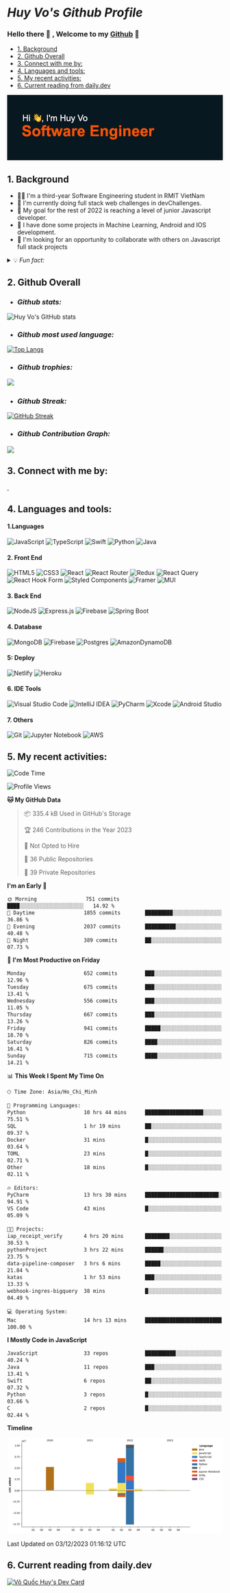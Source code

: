  


# ***Huy Vo's Github Profile***

### Hello there 💪 , Welcome to my  <ins>Github</ins>  👋
  - [1. Background](#1-background)
  - [2. Github Overall](#2-github-overall)
  - [3. Connect with me by:](#3-connect-with-me-by)
  - [4. Languages and tools:](#4-languages-and-tools)
  - [5. My recent activities:](#5-my-recent-activities)
  - [6. Current reading from daily.dev](#6-current-reading-from-dailydev)
 

[![MasterHead](header.png)](https://github.com/bmhuyquoc104)

## 1. Background

- 👨‍💻 I'm a third-year Software Engineering student in RMIT VietNam
- 📖 I'm currently doing full stack web challenges in devChallenges.
- 🎯 My goal for the rest of 2022 is reaching a level of junior Javascript developer.
- 📱 I have done some projects in Machine Learning, Android and IOS development. 
- 👫 I'm looking for an opportunity to collaborate with others on Javascript full stack projects
  
<details> 
    <summary>💡 <em> Fun fact:</em></summary>
     
     🎮 I love `Esport` 
    
     ⚽️ Play `soccer` 
     
     📚 Read `book` 
     
     🎬 Watch `movie`  
     
     🧳 `Traveling`
 </details>
  
 
## 2. Github Overall
- ### *Github stats:*


![Huy Vo's GitHub stats](https://github-readme-stats.vercel.app/api?username=bmhuyquoc104&theme=codeSTACKr&show_icons=true)

- ### *Github most used language:*


[![Top Langs](https://github-readme-stats.vercel.app/api/top-langs/?username=bmhuyquoc104&theme=codeSTACKr&&hide=java,layout=compact)](https://github.com/bmhuyquoc104)

- ### *Github trophies:*


![](https://github-profile-trophy.vercel.app/?username=bmhuyquoc104&theme=dark_lover)

- ### *Github Streak:*

[![GitHub Streak](https://github-readme-streak-stats.herokuapp.com/?user=bmhuyquoc104&theme=calm&hide_border=true&date_format=j%20M%5B%20Y%5D&background=08141C)](https://git.io/streak-stats)

- ### *Github Contribution Graph:*
<img align="center" src="https://activity-graph.herokuapp.com/graph?username=bmhuyquoc104&theme=react-dark"/>

## 3. Connect with me by:
<p align="left">
<a href="https://twitter.com/QucHuyV8" target="blank">
<img align="center" src="https://img.shields.io/badge/Twitter-%231DA1F2.svg?style=for-the-badge&logo=Twitter&logoColor=white" alt=""  />
</a>
<a href="https://www.linkedin.com/in/qu%E1%BB%91c-huy-v%C3%B5-5a2630234/" target="blank"><img align="center" src="https://img.shields.io/badge/linkedin-%230077B5.svg?style=for-the-badge&logo=linkedin&logoColor=white" alt=""  /></a>
<a href="https://www.facebook.com/bmhuyquoc104/" target="blank"><img align="center" src="https://img.shields.io/badge/Facebook-%231877F2.svg?style=for-the-badge&logo=Facebook&logoColor=white" alt="" /></a>
<a href="https://github.com/bmhuyquoc104" target="blank"><img align="center" src="https://img.shields.io/badge/github-%23121011.svg?style=for-the-badge&logo=github&logoColor=white" alt="" /></a>
</p>


## 4. Languages and tools:

#### 1.Languages
![JavaScript](https://img.shields.io/badge/javascript-%23323330.svg?style=for-the-badge&logo=javascript&logoColor=%23F7DF1E)
![TypeScript](https://img.shields.io/badge/typescript-%23007ACC.svg?style=for-the-badge&logo=typescript&logoColor=white)
![Swift](https://img.shields.io/badge/Swift-FA7343?style=for-the-badge&logo=swift&logoColor=white)
![Python](https://img.shields.io/badge/python-3670A0?style=for-the-badge&logo=python&logoColor=ffdd54)
![Java](https://img.shields.io/badge/java-%23ED8B00.svg?style=for-the-badge&logo=java&logoColor=white)
#### 2. Front End
![HTML5](https://img.shields.io/badge/html5-%23E34F26.svg?style=for-the-badge&logo=html5&logoColor=white)
![CSS3](https://img.shields.io/badge/css3-%231572B6.svg?style=for-the-badge&logo=css3&logoColor=white)
![React](https://img.shields.io/badge/react-%2320232a.svg?style=for-the-badge&logo=react&logoColor=%2361DAFB)
![React Router](https://img.shields.io/badge/React_Router-CA4245?style=for-the-badge&logo=react-router&logoColor=white)
![Redux](https://img.shields.io/badge/Redux-593D88?style=for-the-badge&logo=redux&logoColor=white)
![React Query](https://img.shields.io/badge/-React%20Query-FF4154?style=for-the-badge&logo=react%20query&logoColor=white)
![React Hook Form](https://img.shields.io/badge/React%20Hook%20Form-%23EC5990.svg?style=for-the-badge&logo=reacthookform&logoColor=white)
![Styled Components](https://img.shields.io/badge/styled--components-DB7093?style=for-the-badge&logo=styled-components&logoColor=white)
![Framer](https://img.shields.io/badge/Framer-black?style=for-the-badge&logo=framer&logoColor=blue)
![MUI](https://img.shields.io/badge/MUI-%230081CB.svg?style=for-the-badge&logo=mui&logoColor=white)


#### 3. Back End
![NodeJS](https://img.shields.io/badge/node.js-6DA55F?style=for-the-badge&logo=node.js&logoColor=white)
![Express.js](https://img.shields.io/badge/express.js-%23404d59.svg?style=for-the-badge&logo=express&logoColor=%2361DAFB)
![Firebase](https://img.shields.io/badge/firebase-%23039BE5.svg?style=for-the-badge&logo=firebase)
![Spring Boot](https://img.shields.io/badge/spring-%236DB33F.svg?style=for-the-badge&logo=spring&logoColor=white)

#### 4. Database 
![MongoDB](https://img.shields.io/badge/MongoDB-%234ea94b.svg?style=for-the-badge&logo=mongodb&logoColor=white)
![Firebase](https://img.shields.io/badge/firebase-%23039BE5.svg?style=for-the-badge&logo=firebase)
![Postgres](https://img.shields.io/badge/postgres-%23316192.svg?style=for-the-badge&logo=postgresql&logoColor=white)
![AmazonDynamoDB](https://img.shields.io/badge/Amazon%20DynamoDB-4053D6?style=for-the-badge&logo=Amazon%20DynamoDB&logoColor=white)

#### 5: Deploy
![Netlify](https://img.shields.io/badge/Netlify-00C7B7?style=for-the-badge&logo=netlify&logoColor=white)
![Heroku](https://img.shields.io/badge/Heroku-430098?style=for-the-badge&logo=heroku&logoColor=white)
#### 6. IDE Tools
![Visual Studio Code](https://img.shields.io/badge/Visual%20Studio%20Code-0078d7.svg?style=for-the-badge&logo=visual-studio-code&logoColor=white)
![IntelliJ IDEA](https://img.shields.io/badge/IntelliJIDEA-000000.svg?style=for-the-badge&logo=intellij-idea&logoColor=white)
![PyCharm](https://img.shields.io/badge/pycharm-143?style=for-the-badge&logo=pycharm&logoColor=black&color=black&labelColor=green)
![Xcode](https://img.shields.io/badge/Xcode-007ACC?style=for-the-badge&logo=Xcode&logoColor=white)
![Android Studio](https://img.shields.io/badge/Android%20Studio-3DDC84.svg?style=for-the-badge&logo=android-studio&logoColor=white)

#### 7. Others
 ![Git](https://img.shields.io/badge/git%20-%23F05032.svg?&style=for-the-badge&logo=git&logoColor=white)
![Jupyter Notebook](https://img.shields.io/badge/jupyter-%23FA0F00.svg?style=for-the-badge&logo=jupyter&logoColor=white)
![AWS](https://img.shields.io/badge/AWS-%23FF9900.svg?style=for-the-badge&logo=amazon-aws&logoColor=white)




## 5. My recent activities:
<!--START_SECTION:waka-->
![Code Time](http://img.shields.io/badge/Code%20Time-1%2C673%20hrs%2048%20mins-blue)

![Profile Views](http://img.shields.io/badge/Profile%20Views-3-blue)

**🐱 My GitHub Data** 

> 📦 335.4 kB Used in GitHub's Storage 
 > 
> 🏆 246 Contributions in the Year 2023
 > 
> 🚫 Not Opted to Hire
 > 
> 📜 36 Public Repositories 
 > 
> 🔑 39 Private Repositories 
 > 
**I'm an Early 🐤** 

```text
🌞 Morning                751 commits         ████░░░░░░░░░░░░░░░░░░░░░   14.92 % 
🌆 Daytime                1855 commits        █████████░░░░░░░░░░░░░░░░   36.86 % 
🌃 Evening                2037 commits        ██████████░░░░░░░░░░░░░░░   40.48 % 
🌙 Night                  389 commits         ██░░░░░░░░░░░░░░░░░░░░░░░   07.73 % 
```
📅 **I'm Most Productive on Friday** 

```text
Monday                   652 commits         ███░░░░░░░░░░░░░░░░░░░░░░   12.96 % 
Tuesday                  675 commits         ███░░░░░░░░░░░░░░░░░░░░░░   13.41 % 
Wednesday                556 commits         ███░░░░░░░░░░░░░░░░░░░░░░   11.05 % 
Thursday                 667 commits         ███░░░░░░░░░░░░░░░░░░░░░░   13.26 % 
Friday                   941 commits         █████░░░░░░░░░░░░░░░░░░░░   18.70 % 
Saturday                 826 commits         ████░░░░░░░░░░░░░░░░░░░░░   16.41 % 
Sunday                   715 commits         ████░░░░░░░░░░░░░░░░░░░░░   14.21 % 
```


📊 **This Week I Spent My Time On** 

```text
🕑︎ Time Zone: Asia/Ho_Chi_Minh

💬 Programming Languages: 
Python                   10 hrs 44 mins      ███████████████████░░░░░░   75.51 % 
SQL                      1 hr 19 mins        ██░░░░░░░░░░░░░░░░░░░░░░░   09.37 % 
Docker                   31 mins             █░░░░░░░░░░░░░░░░░░░░░░░░   03.64 % 
TOML                     23 mins             █░░░░░░░░░░░░░░░░░░░░░░░░   02.71 % 
Other                    18 mins             █░░░░░░░░░░░░░░░░░░░░░░░░   02.11 % 

🔥 Editors: 
PyCharm                  13 hrs 30 mins      ████████████████████████░   94.91 % 
VS Code                  43 mins             █░░░░░░░░░░░░░░░░░░░░░░░░   05.09 % 

🐱‍💻 Projects: 
iap_receipt_verify       4 hrs 20 mins       ████████░░░░░░░░░░░░░░░░░   30.53 % 
pythonProject            3 hrs 22 mins       ██████░░░░░░░░░░░░░░░░░░░   23.75 % 
data-pipeline-composer   3 hrs 6 mins        █████░░░░░░░░░░░░░░░░░░░░   21.84 % 
katas                    1 hr 53 mins        ███░░░░░░░░░░░░░░░░░░░░░░   13.33 % 
webhook-ingres-bigquery  38 mins             █░░░░░░░░░░░░░░░░░░░░░░░░   04.49 % 

💻 Operating System: 
Mac                      14 hrs 13 mins      █████████████████████████   100.00 % 
```

**I Mostly Code in JavaScript** 

```text
JavaScript               33 repos            ██████████░░░░░░░░░░░░░░░   40.24 % 
Java                     11 repos            ███░░░░░░░░░░░░░░░░░░░░░░   13.41 % 
Swift                    6 repos             ██░░░░░░░░░░░░░░░░░░░░░░░   07.32 % 
Python                   3 repos             █░░░░░░░░░░░░░░░░░░░░░░░░   03.66 % 
C                        2 repos             █░░░░░░░░░░░░░░░░░░░░░░░░   02.44 % 
```



**Timeline**

![Lines of Code chart](https://raw.githubusercontent.com/bmhuyquoc104/bmhuyquoc104/main/assets/bar_graph.png)


 Last Updated on 03/12/2023 01:16:12 UTC
<!--END_SECTION:waka-->

## 6. Current reading from daily.dev

<a href="https://app.daily.dev/bmhuyquoc104"><img src="https://api.daily.dev/devcards/59f493b6ce864ce79fd3aceaaf460465.png?r=koc" width="350" alt="Võ Quốc Huy's Dev Card"/></a>


